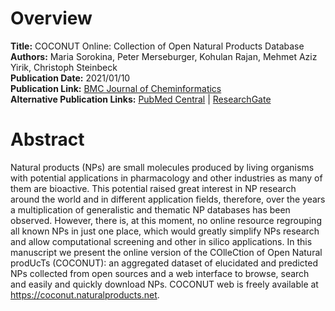 # Overview
**Title:** COCONUT Online: Collection of Open Natural Products Database<br>
**Authors:** Maria Sorokina, Peter Merseburger, Kohulan Rajan, Mehmet Aziz Yirik, Christoph Steinbeck<br>
**Publication Date:** 2021/01/10<br>
**Publication Link:** [BMC Journal of Cheminformatics](https://jcheminf.biomedcentral.com/articles/10.1186/s13321-020-00478-9)<br>
**Alternative Publication Links:** [PubMed Central](https://pmc.ncbi.nlm.nih.gov/articles/PMC7798278) |
[ResearchGate](https://www.researchgate.net/publication/348377123_COCONUT_online_Collection_of_Open_Natural_Products_database)


# Abstract
Natural products (NPs) are small molecules produced by living organisms with potential applications in pharmacology and
other industries as many of them are bioactive. This potential raised great interest in NP research around the world and
in different application fields, therefore, over the years a multiplication of generalistic and thematic NP databases
has been observed. However, there is, at this moment, no online resource regrouping all known NPs in just one place,
which would greatly simplify NPs research and allow computational screening and other in silico applications. In this
manuscript we present the online version of the COlleCtion of Open Natural prodUcTs (COCONUT): an aggregated dataset of
elucidated and predicted NPs collected from open sources and a web interface to browse, search and easily and quickly
download NPs. COCONUT web is freely available at https://coconut.naturalproducts.net.
